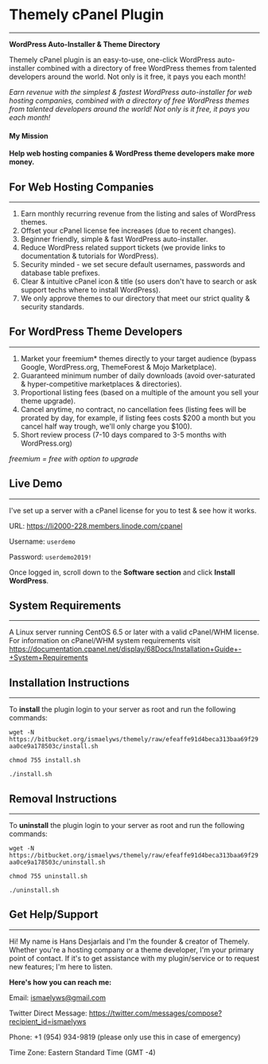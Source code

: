 # Themely cPanel Plugin
---

**WordPress Auto-Installer & Theme Directory**

Themely cPanel plugin is an easy-to-use, one-click WordPress auto-installer combined with a directory of free WordPress themes from talented developers around the world. Not only is it free, it pays you each month!

*Earn revenue with the simplest & fastest WordPress auto-installer for web hosting companies, combined with a directory of free WordPress themes from talented developers around the world! Not only is it free, it pays you each month!*

#### My Mission

**Help web hosting companies & WordPress theme developers make more money.**


## For Web Hosting Companies
---

1. Earn monthly recurring revenue from the listing and sales of WordPress themes.
2. Offset your cPanel license fee increases (due to recent changes).
3. Beginner friendly, simple & fast WordPress auto-installer.
4. Reduce WordPress related support tickets (we provide links to documentation & tutorials for WordPress).
5. Security minded - we set secure default usernames, passwords and database table prefixes.
6. Clear & intuitive cPanel icon & title (so users don't have to search or ask support techs where to install WordPress).
7. We only approve themes to our directory that meet our strict quality & security standards.


## For WordPress Theme Developers
---

1. Market your freemium* themes directly to your target audience (bypass Google, WordPress.org, ThemeForest & Mojo Marketplace).
2. Guaranteed minimum number of daily downloads (avoid over-saturated & hyper-competitive marketplaces & directories).
3. Proportional listing fees (based on a multiple of the amount you sell your theme upgrade).
4. Cancel anytime, no contract, no cancellation fees (listing fees will be prorated by day, for example, if listing fees costs $200 a month but you cancel half way trough, we'll only charge you $100).
5. Short review process (7-10 days compared to 3-5 months with WordPress.org)

*freemium = free with option to upgrade*

## Live Demo
---

I've set up a server with a cPanel license for you to test & see how it works.

URL: https://li2000-228.members.linode.com/cpanel

Username: `userdemo`

Password: `userdemo2019!`

Once logged in, scroll down to the **Software section** and click **Install WordPress**.


## System Requirements
---

A Linux server running CentOS 6.5 or later with a valid cPanel/WHM license. For information on cPanel/WHM system requirements visit https://documentation.cpanel.net/display/68Docs/Installation+Guide+-+System+Requirements



## Installation Instructions
---

To **install** the plugin login to your server as root and run the following commands:

`wget -N https://bitbucket.org/ismaelyws/themely/raw/efeaffe91d4beca313baa69f29aa0ce9a178503c/install.sh`

`chmod 755 install.sh`

`./install.sh`


## Removal Instructions
---

To **uninstall** the plugin login to your server as root and run the following commands:

`wget -N https://bitbucket.org/ismaelyws/themely/raw/efeaffe91d4beca313baa69f29aa0ce9a178503c/uninstall.sh`

`chmod 755 uninstall.sh`

`./uninstall.sh`


## Get Help/Support
---

Hi! My name is Hans Desjarlais and I'm the founder & creator of Themely. Whether you're a hosting company or a theme developer, I'm your primary point of contact. If it's to get assistance with my plugin/service or to request new features; I'm here to listen.

**Here's how you can reach me:**

Email: ismaelyws@gmail.com

Twitter Direct Message: https://twitter.com/messages/compose?recipient_id=ismaelyws

Phone: +1 (954) 934-9819 (please only use this in case of emergency)

Time Zone: Eastern Standard Time (GMT -4)